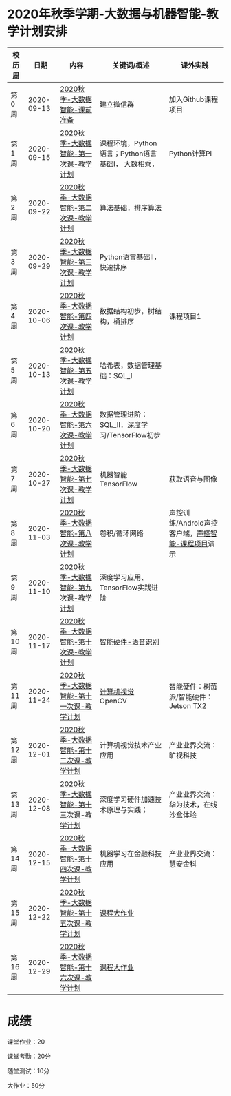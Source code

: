 # 2020年秋季学期-大数据与机器智能-教学计划安排



| 校历周 | 日期       | 内容   | 关键词/概述     | 课外实践    |
| ------ | ---------- | ------------------------------------------------------------ | ------------------------------------------------------------ | ------------------------------------------------------------ |
| 第0周  | 2020-09-13 | [2020秋季-大数据智能-课前准备]() | 建立微信群      | 加入Github课程项目      |
| 第1周  | 2020-09-15 | [2020秋季-大数据智能-第一次课-教学计划](Part1/WW1/WW1-Plan.md) | 课程环境，Python语言；Python语言基础I， 大数相乘，       |      Python计算Pi   |
| 第2周  | 2020-09-22 | [2020秋季-大数据智能-第二次课-教学计划](Part1/WW2/WW2-Plan.md) | 算法基础，排序算法 |                  |
| 第3周  | 2020-09-29 | [2020秋季-大数据智能-第三次课-教学计划](Part1/WW3/WW3-Plan.md) | Python语言基础II，快速排序  |    |
| 第4周  | 2020-10-06 | [2020秋季-大数据智能-第四次课-教学计划](Part1/WW4/WW4-Plan.md) | 数据结构初步，树结构，桶排序   |  课程项目1 |
| 第5周  | 2020-10-13 | [2020秋季-大数据智能-第五次课-教学计划](Part1/WW5/WW5-Plan.md) | 哈希表，数据管理基础：SQL_I    |       |
| 第6周  | 2020-10-20 | [2020秋季-大数据智能-第六次课-教学计划](Part1/WW6/WW6-Plan.md) | 数据管理进阶：SQL_II，深度学习/TensorFlow初步                |                                                              |
| 第7周  | 2020-10-27 | [2020秋季-大数据智能-第七次课-教学计划](Part1/WW7/WW7-Plan.md) | 机器智能 TensorFlow | 获取语音与图像  |
| 第8周  | 2020-11-03 | [2020秋季-大数据智能-第八次课-教学计划](Part1/WW8/WW8-Plan.md) | 卷积/循环网络  | 声控训练/Android声控客户端，[声控智能-课程项目]()演示 |
| 第9周  | 2020-11-10 | [2020秋季-大数据智能-第九次课-教学计划](Part1/WW9/WW9-Plan.md) | 深度学习应用、TensorFlow实践进阶 |             |
| 第10周 | 2020-11-17 | [2020秋季-大数据智能-第十次课-教学计划](Part2/WW10/WW10-Plan.md) | [智能硬件-语音识别]() |
| 第11周 | 2020-11-24 | [2020秋季-大数据智能-第十一次课-教学计划](Part2/WW11/WW11-Plan.md) | [计算机视觉]() OpenCV | 智能硬件：树莓派/智能硬件：Jetson TX2 |                                                              |
| 第12周 | 2020-12-01 | [2020秋季-大数据智能-第十二次课-教学计划](Part2/WW12/WW12-Plan.md) | 计算机视觉技术产业应用 | 产业业界交流：旷视科技   |
| 第13周 | 2020-12-08 | [2020秋季-大数据智能-第十三次课-教学计划](Part2/WW13/WW13-Plan.md) | 深度学习硬件加速技术原理与实践； | 产业业界交流：华为技术，在线沙盒体验    |
| 第14周 | 2020-12-15 | [2020秋季-大数据智能-第十四次课-教学计划](Part2/WW14/WW14-Plan.md) | 机器学习在金融科技应用    |    产业业界交流：慧安金科     |
| 第15周 | 2020-12-22 | [2020秋季-大数据智能-第十五次课-教学计划](Part2/WW15/WW15-Plan.md) | [课程大作业](../Course-Projects/Course_Final_Project/BDMI-2020S-大作业-说明.md)   |    |
| 第16周 | 2020-12-29 | [2020秋季-大数据智能-第十六次课-教学计划](Part2/WW16/WW16-Plan.md) | [课程大作业](../Course-Projects/Course_Final_Project/BDMI-2020S-大作业-说明.md)   |    |



# 成绩

课堂作业：20 

课堂考勤：20分

随堂测试：10分

大作业：50分
